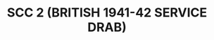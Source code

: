 ---
title: "SCC 2 (BRITISH 1941-42 SERVICE DRAB)"
price: "TBA"
desc: "Opis nije dostupan"
img_path: "/assets/img/A.MIG-0111.jpg"
brand: AMMO
available: true
cat: "acrylics"
subcat: "ACRYLIC PAINTS (17 mL)"
subsubcat: "SS"
---